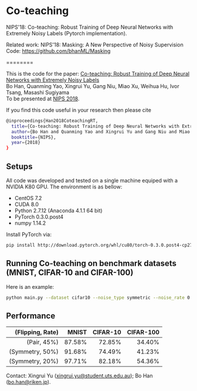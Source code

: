 # Co-teaching 
NIPS'18: Co-teaching: Robust Training of Deep Neural Networks with Extremely Noisy Labels (Pytorch implementation).

Related work: 
NIPS'18: Masking: A New Perspective of Noisy Supervision
Code: https://github.com/bhanML/Masking

========

This is the code for the paper:
[Co-teaching: Robust Training of Deep Neural Networks with Extremely Noisy Labels](https://arxiv.org/abs/1804.06872)  
Bo Han, Quanming Yao, Xingrui Yu, Gang Niu, Miao Xu, Weihua Hu, Ivor Tsang, Masashi Sugiyama  
To be presented at [NIPS 2018](https://nips.cc/Conferences/2018/).  

If you find this code useful in your research then please cite  
```bash
@inproceedings{Han2018CoteachingRT,
  title={Co-teaching: Robust Training of Deep Neural Networks with Extremely Noisy Labels},
  author={Bo Han and Quanming Yao and Xingrui Yu and Gang Niu and Miao Xu and Weihua Hu and Ivor W. Tsang and Masashi Sugiyama},
  booktitle={NIPS},
  year={2018}
}
```  

## Setups
All code was developed and tested on a single machine equiped with a NVIDIA K80 GPU. The environment is as bellow:  

- CentOS 7.2
- CUDA 8.0
- Python 2.7.12 (Anaconda 4.1.1 64 bit)
- PyTorch 0.3.0.post4
- numpy 1.14.2

Install PyTorch via:
```bash
pip install http://download.pytorch.org/whl/cu80/torch-0.3.0.post4-cp27-cp27mu-linux_x86_64.whl
```

## Running Co-teaching on benchmark datasets (MNIST, CIFAR-10 and CIFAR-100)
Here is an example: 

```bash
python main.py --dataset cifar10 --noise_type symmetric --noise_rate 0.5 
```

## Performance

| (Flipping, Rate) | MNIST  | CIFAR-10 | CIFAR-100 |
| ---------------: | -----: | -------: | --------: |
| (Pair, 45%)      | 87.58% | 72.85%   | 34.40%    |
| (Symmetry, 50%)  | 91.68% | 74.49%   | 41.23%    |
| (Symmetry, 20%)  | 97.71% | 82.18%   | 54.36%    |



Contact: Xingrui Yu (xingrui.yu@student.uts.edu.au); Bo Han (bo.han@riken.jp).
